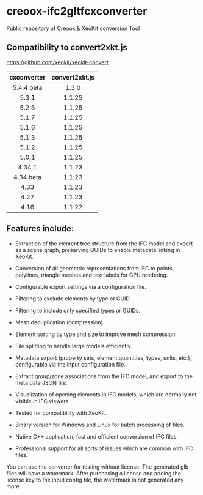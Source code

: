 # creoox-ifc2gltfcxconverter
Public repository of Creoox &amp; XeoKit conversion Tool

## Compatibility to convert2xkt.js
https://github.com/xeokit/xeokit-convert

|  cxconverter    | convert2xkt.js    |
|  :---:    | :---:    |
|  5.4.4 beta| 1.3.0   |
|  5.3.1   | 1.1.25   |
|  5.2.6   | 1.1.25   |
|  5.1.7   | 1.1.25   |
|  5.1.6   | 1.1.25   |
|  5.1.3   | 1.1.25   |
|  5.1.2   | 1.1.25   |
|  5.0.1   | 1.1.25   |
|  4.34.1   | 1.1.23   |
|  4.34 beta   | 1.1.23   |
|  4.33   | 1.1.23   |
|  4.27  | 1.1.23   |
|  4.16  | 1.1.22   |


## Features include:
-  Extraction of the element tree structure from the IFC model and export as a scene graph, preserving GUIDs to enable metadata linking in XeoKit.

-  Conversion of all geometric representations from IFC to points, polylines, triangle meshes and text labels for GPU rendering.

-  Configurable export settings via a configuration file.

-  Filtering to exclude elements by type or GUID.

-  Filtering to include only specified types or GUIDs.

-  Mesh deduplication (compression).

-  Element sorting by type and size to improve mesh compression.

-  File splitting to handle large models efficiently.

-  Metadata export (property sets, element quantities, types, units, etc.), configurable via the input configuration file.

-  Extract group/zone associations from the IFC model, and export to the meta data JSON file.

-  Visualization of opening elements in IFC models, which are normally not visible in IFC viewers.

-  Tested for compatibility with XeoKit.

-  Binary version for Windows and Linux for batch processing of files.
  
-  Native C++ application, fast and efficient conversion of IFC files.

-  Professional support for all sorts of issues which are common with IFC files.


<!-- The converter acts like an adapter to IFC, which hides the complexity of many different geometric representation methods, combined with complex hierarchies of coordinate systems, and boolean operations (CSG) between any of those geometric items.
The converter exposes the simplest possible common denominator for geometry - points, polygons and triangles.  -->

You can use the converter for testing without license. The generated glb files will have a watermark. After purchasing a license and adding the license key to the input config file, the watermark is not generated any more.
